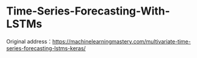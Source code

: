 # Time-Series-Forecasting-With-LSTMs

Original address：https://machinelearningmastery.com/multivariate-time-series-forecasting-lstms-keras/
